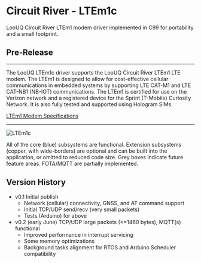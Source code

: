 # Circuit River - LTEm1c 

LooUQ Circuit River
LTEm1 modem driver implemented in C99 for portability and a small footprint.

## Pre-Release
----

The LooUQ LTEm1c driver supports the LooUQ Circuit River LTEm1 LTE modem. The LTEm1 is designed to allow for cost-effective cellular communications in embedded systems by supporting LTE CAT-M1 and LTE CAT-NB1 (NB-IOT) communications. The LTEm1 is certified for use on the Verizon network and a registered device for the Sprint (T-Mobile) Curiosity Network. It is also fully tested and supported using Hologram SIMs.

[LTEm1 Modem Specifications](https://drive.google.com/uc?id=1amRN84WPJqlxu36hTU_9TU1F0aX2Kv86)

----
![LTEm1c](https://drive.google.com/uc?id=1PMFjFoy0ToDR7PuwlXjVdbManJMVNh15)

All of the core (blue) subsystems are functional. Extension subsystems (copper, with wide-borders) are optional and can be built into the application, or omitted to reduced code size. Grey boxes indicate future feature areas. FOTA/MQTT are partially implemented.

## Version History ##
* v0.1 Initial publish
  * Network (cellular) connectivity, GNSS, and AT command support
  * Initial TCP/UDP send/recv (very small packets)
  * Tests (Arduino) for above
* v0.2 (early June) TCP/UDP large packets (<=1460 bytes), MQTT(s) functional
  * Improved performance in interrupt servicing
  * Some memory optimizations
  * Background tasks alignment for RTOS and Arduino Scheduler compatibility
